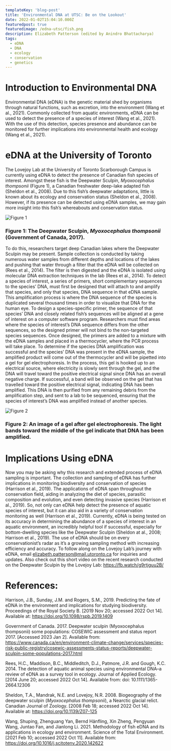 ```yaml
---
templateKey: 'blog-post'
title: 'Environmental DNA at UTSC: Be on the Lookout'
date: 2022-01-02T15:04:10.000Z
featuredpost: true
featuredimage: /edna-utsc/fish.png
description: Elizabeth Patterson (edited by Anindro Bhattacharya)
tags:
  - eDNA
  - DNA
  - ecology
  - conservation
  - genetics
---
```

# Introduction to Environmental DNA 
Environmental DNA (eDNA) is the genetic material shed by organisms through natural functions, such as excretion, into the environment (Wang et al., 2021). Commonly collected from aquatic environments, eDNA can be used to detect the presence of a species of interest (Wang et al., 2021). With the use of this detection, species presence and abundance can be monitored for further implications into environmental health and ecology (Wang et al., 2021). 

# eDNA at the University of Toronto 
The Lovejoy Lab at the University of Toronto Scarborough Campus is currently using eDNA to detect the presence of Canadian fish species of interest. Amongst these fish is the Deepwater Sculpin, _Myoxocephalus thompsonii_ (Figure 1), a Canadian freshwater deep-lake adapted fish (Sheldon et al., 2008). Due to this fish’s deepwater adaptations, little is known about its ecology and conservation status (Sheldon et al., 2008). However, if its presence can be detected using eDNA samples, we may gain more insight into this fish’s whereabouts and conservation status. 

![Figure 1](/img/edna-utsc/fish.png)
### Figure 1: The Deepwater Sculpin, _Myoxocephalus thompsonii_ (Government of Canada, 2017).

To do this, researchers target deep Canadian lakes where the Deepwater Sculpin may be present. Sample collection is conducted by taking numerous water samples from different depths and locations of the lakes and pushing that water through a filter that the eDNA will be collected on (Rees et al., 2014). The filter is then digested and the eDNA is isolated using molecular DNA extraction techniques in the lab (Rees et al., 2014). To detect a species of interest, a series of primers, short complementary sequences to the species’ DNA, must first be designed that will attach to and amplify that species, and only that species, DNA sequence in that eDNA sample. This amplification process is where the DNA sequence of the species is duplicated several thousand times in order to visualize that DNA for the human eye. To design a species-specific primer, the sequence of that species’ DNA and closely related fish’s sequences will be aligned at a gene of interest on a computer software program. Researchers must find areas where the species of interest’s DNA sequence differs from the other sequences, so the designed primer will not bind to the non-targeted species sequences. 
Once designed, the primers are added to a mixture with the eDNA samples and placed in a thermocycler, where the PCR process will take place. To determine if the species DNA amplification was successful and the species’ DNA was present in the eDNA sample, the amplified product will come out of the thermocycler and will be pipetted into a gel for gel electrophoresis. In the process, this gel is hooked up to an electrical source, where electricity is slowly sent through the gel, and the DNA will travel toward the positive electrical signal since DNA has an overall negative charge. If successful, a band will be observed on the gel that has travelled toward the positive electrical signal, indicating DNA has been amplified. This DNA is then purified from any remaining debris from the amplification step, and sent to a lab to be sequenced, ensuring that the species of interest’s DNA was amplified instead of another species. 

![Figure 2](/img/edna-utsc/edna_electrophoresis.PNG)
### Figure 2: An image of a gel after gel electrophoresis. The light bands toward the middle of the gel indicate that DNA has been amplified. 

# Implications Using eDNA
Now you may be asking why this research and extended process of eDNA sampling is important. The collection and sampling of eDNA has further implications in monitoring biodiversity and conservation of species (Harrison et al., 2019). The applications of eDNA span throughout the conservation field, aiding in analyzing the diet of species, parasitic composition and evolution, and even detecting invasive species (Harrison et al., 2019). So, not only can eDNA help detect the presence of aquatic species of interest, but it can also aid in a variety of conservation monitoring as well (Harrison et al., 2019). Currently, eDNA is being tested on its accuracy in determining the abundance of a species of interest in an aquatic environment, an incredibly helpful tool if successful, especially for bottom-dwelling species like the Deepwater Sculpin (Sheldon at al., 2008; Harrison et al., 2019). 
The use of eDNA should be on every conservationist’s radar as it’s a growing sampling method with increasing efficiency and accuracy. To follow along on the Lovejoy Lab’s journey with eDNA, email elizabeth.patterson@mail.utoronto.ca for inquiries and updates. Also check out this short video on the recent research conducted on the Deepwater Sculpin by the Lovejoy Lab:
https://fb.watch/g9rtjguu2B/

# References:
Harrison, J.B., Sunday, J.M. and Rogers, S.M., 2019. Predicting the fate of eDNA in the environment and implications for studying biodiversity. Proceedings of the Royal Society B. [2019 Nov 20; accessed 2022 Oct 14]. Available at: https://doi.org/10.1098/rspb.2019.1409

Government of Canada. 2017. Deepwater sculpin (Myoxocephalus thompsonii) some populations: COSEWIC assessment and status report 2017. [Accessed 2023 Jan 2]. Available from: https://www.canada.ca/en/environment-climate-change/services/species-risk-public-registry/cosewic-assessments-status-reports/deepwater-sculpin-some-populations-2017.html

Rees, H.C., Maddison, B.C., Middleditch, D.J., Patmore, J.R. and Gough, K.C. 2014. The detection of aquatic animal species using environmental DNA–a review of eDNA as a survey tool in ecology. Journal of Applied Ecology. [2014 June 20; accessed 2022 Oct 14]. Available from: doi: 10.1111/1365-2664.12306

Sheldon, T.A., Mandrak, N.E. and Lovejoy, N.R. 2008. Biogeography of the deepwater sculpin (_Myoxocephalus thompsonii_), a Nearctic glacial relict. Canadian Journal of Zoology. [2008 Feb 18; accessed 2022 Oct 14]. Available at: https://doi.org/10.1139/Z07-125

Wang, Shuping, Zhenguang Yan, Bernd Hänfling, Xin Zheng, Pengyuan Wang, Juntao Fan, and Jianlong Li. 2021. Methodology of fish eDNA and its applications in ecology and environment. Science of the Total Environment. [2021 Feb 10; accessed 2022 Oct 11]. Available from: https://doi.org/10.1016/j.scitotenv.2020.142622

